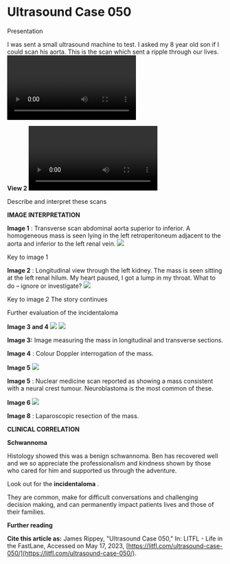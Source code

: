 # Ultrasound Case 050
Presentation


I was sent a small ultrasound machine to test. I asked my 8 year old son if I could scan his aorta. This is the scan which sent a ripple through our lives.
![](https://litfl.com/wp-content/uploads/2018/12/LITFL-Top-100-Ultrasound-050-01-retroperitoneal-mass-trans.mp4)





**View 2** 
![](https://litfl.com/wp-content/uploads/2018/12/LITFL-Top-100-Ultrasound-050-02retroperitoneal-mass-trans.mp4)





Describe and interpret these scans

**IMAGE INTERPRETATION** 



**Image 1** : Transverse scan abdominal aorta superior to inferior. A homogeneous mass is seen lying in the left retroperitoneum adjacent to the aorta and inferior to the left renal vein. 
![](https://litfl.com/wp-content/uploads/2018/12/LITFL-Top-100-Ultrasound-050-03-retroperitoneal-mass-trans.jpg)

Key to image 1



**Image 2** : Longitudinal view through the left kidney. The mass is seen sitting at the left renal hilum. My heart paused, I got a lump in my throat. What to do – ignore or investigate? 
![](https://litfl.com/wp-content/uploads/2018/12/LITFL-Top-100-Ultrasound-050-04-retroperitoneal-mass-trans.jpg)

Key to image 2
The story continues


Further evaluation of the incidentaloma

**Image 3 and 4** 
![](https://litfl.com/wp-content/uploads/2018/12/LITFL-Top-100-Ultrasound-050-05-retroperitoneal-mass-trans.jpg)
![](https://litfl.com/wp-content/uploads/2018/12/LITFL-Top-100-Ultrasound-050-06-retroperitoneal-mass-trans.jpg)






**Image 3:** Image measuring the mass in longitudinal and transverse sections.



**Image 4** : Colour Doppler interrogation of the mass.

**Image 5** 
![](https://litfl.com/wp-content/uploads/2018/12/LITFL-Top-100-Ultrasound-050-07-retroperitoneal-mass-Nuclear-medicine-scan.jpg)



**Image 5** : Nuclear
medicine scan reported as showing a mass consistent with a neural crest
tumour. Neuroblastoma is the most common of these.

**Image 6** 
![](https://litfl.com/wp-content/uploads/2018/12/LITFL-Top-100-Ultrasound-050-08-retroperitoneal-mass-Laparoscopic-view.jpg)



**Image 8** : Laparoscopic resection of the mass. 


**CLINICAL CORRELATION** 



**Schwannoma** 


Histology showed this was a benign schwannoma. Ben has recovered well and we so appreciate the professionalism and kindness shown by those who cared for him and supported us through the adventure. 


Look out for the **incidentaloma** . 


They are common, make for difficult conversations and challenging decision making, and can permanently impact patients lives and those of their families.

**Further reading** 


**Cite this article as:**  James Rippey, "Ultrasound Case 050," In: LITFL - Life in the FastLane, Accessed on May 17, 2023, [https://litfl.com/ultrasound-case-050/](https://litfl.com/ultrasound-case-050/).


